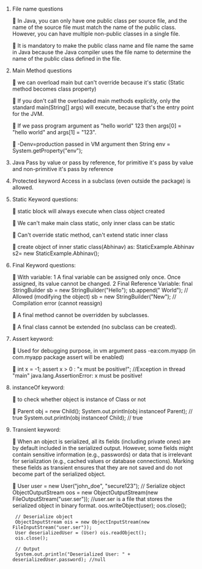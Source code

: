1. File name questions


    🔴 In Java, you can only have one public class per source file, and the name of the source file must match the name of the public class. However, you can have
    multiple non-public classes in a single file.

    🔴 It is mandatory to make the public class name and file name the same in Java because the Java compiler uses the file name 
    to determine the name of the public class defined in the file.

2. Main Method questions


    🔴 we can overload main but can't override because it's static (Static method becomes class property)

    🔴 If you don't call the overloaded main methods explicitly, only the standard main(String[] args) will execute, because that's the entry point for the JVM.

    🔴 If we pass program argument as "hello world" 123 then args[0] = "hello world" and args[1] = "123".

    🔴 -Denv=production passed in VM argument then String env = System.getProperty("env");

3. Java Pass by value or pass by reference, for primitive it's pass by value and non-primitive it's pass by reference 
4. Protected keyword Access in a subclass (even outside the package) is allowed.
5. Static Keyword questions:

    
    🔴 static block will always execute when class object created

    🔴 We can't make main class static, only inner class can be static

    🔴 Can't override static method, can't extend static inner class

    🔴 create object of inner static class(Abhinav) as: StaticExample.Abhinav s2= new StaticExample.Abhinav();

6. Final Keyword questions:


    🔴 With variable:
       1️ A final variable can be assigned only once. Once assigned, its value cannot be changed.
       2️ Final Reference Variable:
            final StringBuilder sb = new StringBuilder("Hello");
            sb.append(" World");  // Allowed (modifying the object)
            sb = new StringBuilder("New"); // Compilation error (cannot reassign)️

    🔴 A final method cannot be overridden by subclasses.

    🔴 A final class cannot be extended (no subclass can be created).

7. Assert keyword:


    🔴 Used for debugging purpose, in vm argument pass -ea:com.myapp (in com.myapp package assert will be enabled)

    🔴 int x = -1;
       assert x > 0 : "x must be positive!"; //Exception in thread "main" java.lang.AssertionError: x must be positive!

8. instanceOf keyword:


    🔴 to check whether object is instance of Class or not

    🔴 Parent obj = new Child();
        System.out.println(obj instanceof Parent); // true
        System.out.println(obj instanceof Child);  // true

9. Transient keyword:


    🔴 When an object is serialized, all its fields (including private ones) are by default included in the serialized output. 
       However, some fields might contain sensitive information (e.g., passwords) or data that is irrelevant for serialization (e.g., cached values or database connections). Marking these fields as transient ensures that they are not saved and do not become part of the serialized object.

    🔴  User user = new User("john_doe", "secure123");
        // Serialize object 
        ObjectOutputStream oos = new ObjectOutputStream(new FileOutputStream("user.ser")); //user.ser is a file that stores the serialized object in binary format.
        oos.writeObject(user);
        oos.close();
        
        // Deserialize object
        ObjectInputStream ois = new ObjectInputStream(new FileInputStream("user.ser"));
        User deserializedUser = (User) ois.readObject();
        ois.close();
        
        // Output
        System.out.println("Deserialized User: " + deserializedUser.password); //null